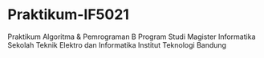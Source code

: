 # Praktikum-IF5021
Praktikum Algoritma &amp; Pemrograman B Program Studi Magister Informatika Sekolah Teknik Elektro dan Informatika Institut Teknologi Bandung
